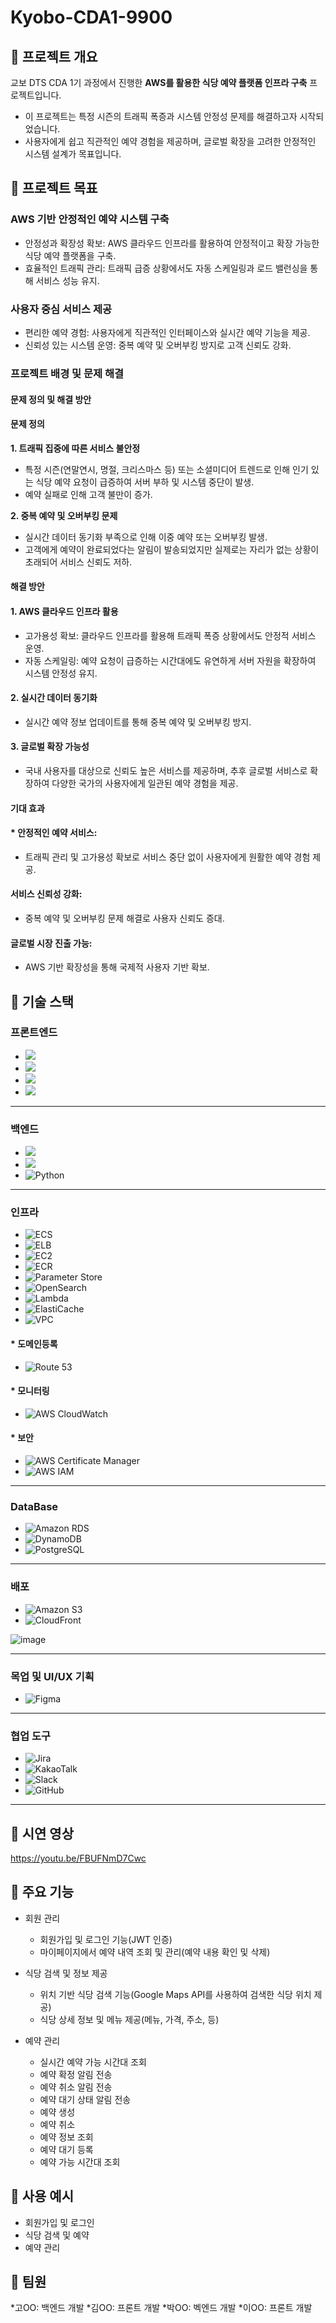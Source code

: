 # Kyobo-CDA1-9900
## 🎯 프로젝트 개요
교보 DTS CDA 1기 과정에서 진행한 **AWS를 활용한 식당 예약 플랫폼 인프라 구축** 프로젝트입니다.
* 이 프로젝트는 특정 시즌의 트래픽 폭증과 시스템 안정성 문제를 해결하고자 시작되었습니다.
* 사용자에게 쉽고 직관적인 예약 경험을 제공하며, 글로벌 확장을 고려한 안정적인 시스템 설계가 목표입니다.

## 🎯 프로젝트 목표
### AWS 기반 안정적인 예약 시스템 구축
* 안정성과 확장성 확보: AWS 클라우드 인프라를 활용하여 안정적이고 확장 가능한 식당 예약 플랫폼을 구축.
* 효율적인 트래픽 관리: 트래픽 급증 상황에서도 자동 스케일링과 로드 밸런싱을 통해 서비스 성능 유지.

### 사용자 중심 서비스 제공 
* 편리한 예약 경험: 사용자에게 직관적인 인터페이스와 실시간 예약 기능을 제공.
* 신뢰성 있는 시스템 운영: 중복 예약 및 오버부킹 방지로 고객 신뢰도 강화.


### 프로젝트 배경 및 문제 해결
#### 문제 정의 및 해결 방안
#### 문제 정의
**1. 트래픽 집중에 따른 서비스 불안정**
* 특정 시즌(연말연시, 명절, 크리스마스 등) 또는 소셜미디어 트렌드로 인해 인기 있는 식당 예약 요청이 급증하여 서버 부하 및 시스템 중단이 발생.
* 예약 실패로 인해 고객 불만이 증가.

**2. 중복 예약 및 오버부킹 문제**

* 실시간 데이터 동기화 부족으로 인해 이중 예약 또는 오버부킹 발생.
* 고객에게 예약이 완료되었다는 알림이 발송되었지만 실제로는 자리가 없는 상황이 초래되어 서비스 신뢰도 저하.

#### 해결 방안
#### 1. AWS 클라우드 인프라 활용

* 고가용성 확보: 클라우드 인프라를 활용해 트래픽 폭증 상황에서도 안정적 서비스 운영.
* 자동 스케일링: 예약 요청이 급증하는 시간대에도 유연하게 서버 자원을 확장하여 시스템 안정성 유지.

#### 2. 실시간 데이터 동기화

* 실시간 예약 정보 업데이트를 통해 중복 예약 및 오버부킹 방지.

#### 3. 글로벌 확장 가능성

* 국내 사용자를 대상으로 신뢰도 높은 서비스를 제공하며, 추후 글로벌 서비스로 확장하여 다양한 국가의 사용자에게 일관된 예약 경험을 제공.

#### 기대 효과
#### * 안정적인 예약 서비스:
* 트래픽 관리 및 고가용성 확보로 서비스 중단 없이 사용자에게 원활한 예약 경험 제공.
#### 서비스 신뢰성 강화:
* 중복 예약 및 오버부킹 문제 해결로 사용자 신뢰도 증대.
#### 글로벌 시장 진출 가능:
* AWS 기반 확장성을 통해 국제적 사용자 기반 확보.

## 🎯 기술 스택

### 프론트엔드
- <img src="https://img.shields.io/badge/React-61DAFB?style=flat-square&logo=React&logoColor=white"/> 
- <img src="https://img.shields.io/badge/JavaScript-ES6+-F7DF1E?style=flat-square&logo=JavaScript&logoColor=yellow"/>
- <img src="https://img.shields.io/badge/HTML5-E34F26?style=flat-square&logo=HTML5&logoColor=white"/>
- <img src="https://img.shields.io/badge/CSS3-1572B6?style=flat-square&logo=CSS3&logoColor=white"/> 
---
### 백엔드
- <img src="https://img.shields.io/badge/Java-007396?style=flat-square&logo=Java&logoColor=white"/> 
- <img src="https://img.shields.io/badge/Spring%20Boot-6DB33F?style=flat-square&logo=Spring%20Boot&logoColor=white"/>
- <img src="https://img.shields.io/badge/Python-3776AB?style=flat-square&logo=Python&logoColor=white" alt="Python">
---
### 인프라
- <img src="https://img.shields.io/badge/AWS%20ECS-FF9900?style=flat-square&logo=Amazon%20ECS&logoColor=white" alt="ECS">
- <img src="https://img.shields.io/badge/AWS%20ELB-FF9900?style=flat-square&logo=Amazon%20AWS&logoColor=white" alt="ELB">
- <img src="https://img.shields.io/badge/AWS%20EC2-FF9900?style=flat-square&logo=Amazon%20EC2&logoColor=white" alt="EC2">
- <img src="https://img.shields.io/badge/AWS%20ECR-FF9900?style=flat-square&logo=Amazon%20ECR&logoColor=white" alt="ECR">
- <img src="https://img.shields.io/badge/AWS%20SSM%20Parameter%20Store-007C89?style=flat-square&logo=Amazon%20AWS&logoColor=white" alt="Parameter Store">
- <img src="https://img.shields.io/badge/AWS%20OpenSearch-527FFF?style=flat-square&logo=Amazon%20OpenSearch&logoColor=white" alt="OpenSearch">
- <img src="https://img.shields.io/badge/AWS%20Lambda-FF9900?style=flat-square&logo=AWS%20Lambda&logoColor=white" alt="Lambda">
- <img src="https://img.shields.io/badge/AWS%20ElastiCache-527FFF?style=flat-square&logo=Amazon%20ElastiCache&logoColor=white" alt="ElastiCache">
- <img src="https://img.shields.io/badge/AWS%20VPC-232F3E?style=flat-square&logo=Amazon%20AWS&logoColor=white" alt="VPC">


#### * 도메인등록
- <img src="https://img.shields.io/badge/Route%2053-527FFF?style=flat-square&logo=Amazon%20Route%2053&logoColor=white" alt="Route 53">
#### * 모니터링
- <img src="https://img.shields.io/badge/AWS%20CloudWatch-FF4F8B?style=flat-square&logo=Amazon%20AWS&logoColor=white" alt="AWS CloudWatch">
#### * 보안
- <img src="https://img.shields.io/badge/AWS%20Certificate%20Manager-FF4C4C?style=flat-square&logo=Amazon%20AWS&logoColor=white" alt="AWS Certificate Manager">
- <img src="https://img.shields.io/badge/AWS%20IAM-232F3E?style=flat-square&logo=Amazon%20AWS&logoColor=white" alt="AWS IAM">

---

### DataBase
- <img src="https://img.shields.io/badge/Amazon%20RDS-527FFF?style=flat-square&logo=Amazon%20RDS&logoColor=white" alt="Amazon RDS">
- <img src="https://img.shields.io/badge/DynamoDB-4053D6?style=flat-square&logo=Amazon%20DynamoDB&logoColor=white" alt="DynamoDB">
- <img src="https://img.shields.io/badge/PostgreSQL-336791?style=flat-square&logo=PostgreSQL&logoColor=white" alt="PostgreSQL">

---

### 배포
- <img src="https://img.shields.io/badge/Amazon%20S3-569A31?style=flat-square&logo=Amazon%20S3&logoColor=white" alt="Amazon S3">
- <img src="https://img.shields.io/badge/CloudFront-527FFF?style=flat-square&logo=Amazon%20CloudFront&logoColor=white" alt="CloudFront">

![image](https://github.com/user-attachments/assets/1fadb599-af05-4697-b066-1eca973ed42a)

---

### 목업 및 UI/UX 기획
- <img src="https://img.shields.io/badge/Figma-F24E1E?style=flat-square&logo=Figma&logoColor=white" alt="Figma">

---

### 협업 도구
- <img src="https://img.shields.io/badge/Jira-0052CC?style=flat-square&logo=Jira&logoColor=white" alt="Jira">
- <img src="https://img.shields.io/badge/KakaoTalk-FFCD00?style=flat-square&logo=KakaoTalk&logoColor=black" alt="KakaoTalk">
- <img src="https://img.shields.io/badge/Slack-4A154B?style=flat-square&logo=Slack&logoColor=white" alt="Slack">
- <img src="https://img.shields.io/badge/GitHub-181717?style=flat-square&logo=GitHub&logoColor=white" alt="GitHub">

---

## 🎯 시연 영상
https://youtu.be/FBUFNmD7Cwc


## 🎯 주요 기능
* 회원 관리
  * 회원가입 및 로그인 기능(JWT 인증)
  * 마이페이지에서 예약 내역 조회 및 관리(예약 내용 확인 및 삭제)
 
* 식당 검색 및 정보 제공
  * 위치 기반 식당 검색 기능(Google Maps API를 사용하여 검색한 식당 위치 제공)  
  * 식당 상세 정보 및 메뉴 제공(메뉴, 가격, 주소, 등)

* 예약 관리
  * 실시간 예약 가능 시간대 조회
  * 예약 확정 알림 전송
  * 예약 취소 알림 전송
  * 예약 대기 상태 알림 전송
  * 예약 생성
  * 예약 취소
  * 예약 정보 조회
  * 예약 대기 등록
  * 예약 가능 시간대 조회
 
## 🎯 사용 예시
* 회원가입 및 로그인
* 식당 검색 및 예약
* 예약 관리

## 🎯 팀원
*고OO: 백엔드 개발
*김OO: 프론트 개발
*박OO: 벡엔드 개발
*이OO: 프론트 개발


 




 



   

